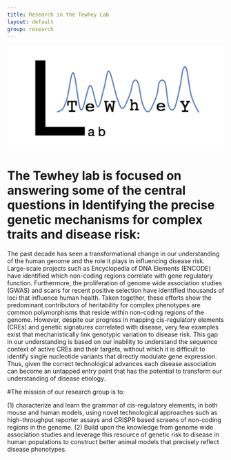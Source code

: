 ```yaml
---
title: Research in the Tewhey Lab
layout: default
group: research
---
```


<img class="img-fluid mx-auto d-block" src="/static/img/tewhey_lab_logo.jpg" alt="Tewhey at Jax">

# The Tewhey lab is focused on answering some of the central questions in Identifying the precise genetic mechanisms for complex traits and disease risk:

The past decade has seen a transformational change in our understanding of the human genome and the role it plays in influencing disease risk. Large-­scale projects such as Encyclopedia of DNA Elements (ENCODE) have identified which non-­coding regions correlate with gene regulatory function. Furthermore, the proliferation of genome wide association studies (GWAS) and scans for recent positive selection have identified thousands of loci that influence human health. Taken together, these efforts show the predominant contributors of heritability for complex phenotypes are common polymorphisms that reside within non-­coding regions of the genome. However, despite our progress in mapping cis-­regulatory elements (CREs) and genetic signatures correlated with disease, very few examples exist that mechanistically link genotypic variation to disease risk. This gap in our understanding is based on our inability to understand the sequence context of active CREs and their targets, without which it is difficult to identify single nucleotide variants that directly modulate gene expression. Thus, given the correct technological advances each disease association can become an untapped entry point that has the potential to transform our understanding of disease etiology.

#The mission of our research group is to:

 (1) characterize and learn the grammar of cis-regulatory elements, in both mouse and human models, using novel technological approaches such as high-throughput reporter assays and CRISPR based screens of non-coding regions in the genome. (2) Build upon the knowledge from genome wide association studies and leverage this resource of genetic risk to disease in human populations to construct better animal models that precisely reflect disease phenotypes.
